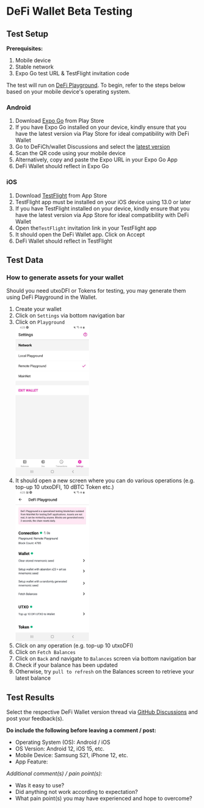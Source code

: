 # DeFi Wallet Beta Testing

## Test Setup

**Prerequisites:**

1. Mobile device
2. Stable network
3. Expo Go test URL & TestFlight invitation code

The test will run on [DeFi Playground](https://github.com/DeFiCh/wallet#testing). To begin, refer to the steps below based on your mobile device's operating system.

### Android
1. Download [Expo Go](https://play.google.com/store/apps/details?id=host.exp.exponent&referrer=www) from Play Store
2. If you have Expo Go installed on your device, kindly ensure that you have the latest version via Play Store for ideal compatibility with DeFi Wallet
3. Go to DeFiCh/wallet Discussions and select the [latest version](https://github.com/DeFiCh/wallet/discussions/categories/beta-testing)
4. Scan the QR code using your mobile device
5. Alternatively, copy and paste the Expo URL in your Expo Go App
6. DeFi Wallet should reflect in Expo Go

### iOS
1. Download [TestFlight](https://apps.apple.com/us/app/testflight/id899247664) from App Store
2. TestFlight app must be installed on your iOS device using 13.0 or later
3. If you have TestFlight installed on your device, kindly ensure that you have the latest version via App Store for
   ideal compatibility with DeFi Wallet
4. Open the`TestFlight` invitation link in your TestFlight app
5. It should open the DeFi Wallet app. Click on Accept
6. DeFi Wallet should reflect in TestFlight

## Test Data

### How to generate assets for your wallet
Should you need utxoDFI or Tokens for testing, you may generate them using DeFi Playground in the Wallet.

1. Create your wallet
2. Click on `Settings` via bottom navigation bar 
3. Click on `Playground`
      <div>
        <img alt="settings" width="40%" src="/.github/images/beta_testing/settings.jpg" />
      </div>
4. It should open a new screen where you can do various operations (e.g. top-up 10 utxoDFI, 10 dBTC Token etc.)
      <div>
        <img alt="playground" width="40%" src="/.github/images/beta_testing/playground.jpg" />
      </div>
5. Click on any operation (e.g. top-up 10 utxoDFI) 
6. Click on `Fetch Balances`
7. Click on `Back` and navigate to `Balances` screen via bottom navigation bar
8. Check if your balance has been updated
9. Otherwise, try `pull to refresh` on the Balances screen to retrieve your latest balance

## Test Results
Select the respective DeFi Wallet version thread via [GitHub Discussions](https://github.com/DeFiCh/wallet/discussions/categories/beta-testing) and post your feedback(s). 

**Do include the following before leaving a comment / post:**
- Operating System (OS): Android / iOS
- OS Version: Android 12, iOS 15, etc.
- Mobile Device: Samsung S21, iPhone 12, etc.
- App Feature:
<!-- Kindly attach screenshot for better reference -->

_Additional comment(s) / pain point(s):_
- Was it easy to use?
- Did anything not work according to expectation?
- What pain point(s) you may have experienced and hope to overcome?
